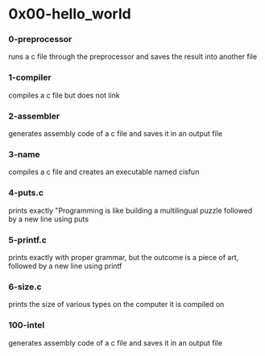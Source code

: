 # 0x00-hello_world

### 0-preprocessor
runs a c file through the preprocessor and saves the result into another file

### 1-compiler
compiles a c file but does not link

### 2-assembler
generates assembly code of a c file and saves it in an output file

### 3-name
compiles a c file and creates an executable named cisfun

### 4-puts.c
prints exactly "Programming is like building a multilingual puzzle
followed by a new line using puts

### 5-printf.c
prints exactly with proper grammar, but the outcome is a piece of art,
followed by a new line using printf

### 6-size.c
prints the size of various types on the computer it is compiled
on

### 100-intel
generates assembly code of a c file and saves it in an output file

